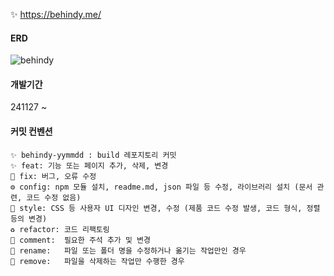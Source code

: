 ✨ https://behindy.me/

#### **ERD**

![behindy](https://github.com/user-attachments/assets/996610e4-7a06-4015-9935-e472ed3315d0)

#### **개발기간**

241127 ~

#### **커밋 컨벤션**

```
✨ behindy-yymmdd : build 레포지토리 커밋
✨ feat: 기능 또는 페이지 추가, 삭제, 변경
🐛 fix: 버그, 오류 수정
⚙️ config: npm 모듈 설치, readme.md, json 파일 등 수정, 라이브러리 설치 (문서 관련, 코드 수정 없음)
🎨 style: CSS 등 사용자 UI 디자인 변경, 수정 (제품 코드 수정 발생, 코드 형식, 정렬 등의 변경)
♻️ refactor: 코드 리팩토링
💬 comment:	필요한 주석 추가 및 변경
🚚 rename:	파일 또는 폴더 명을 수정하거나 옮기는 작업만인 경우
🚚 remove:	파일을 삭제하는 작업만 수행한 경우
```
